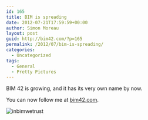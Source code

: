 ```yaml
---
id: 165
title: BIM is spreading
date: 2012-07-21T17:59:59+00:00
author: Simon Moreau
layout: post
guid: http://bim42.com/?p=165
permalink: /2012/07/bim-is-spreading/
categories:
  - Uncategorized
tags:
  - General
  - Pretty Pictures
---
```

BIM 42 is growing, and it has its very own name by now.

You can now follow me at [bim42.com](http://bim42.com "bim42").

![inbimwetrust](http://bim42.com/wp-content/uploads/2012/07/inbimwetrust.jpg)